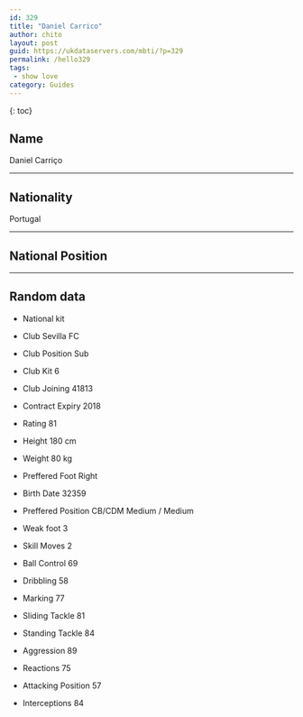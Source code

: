 ```yaml
---
id: 329
title: "Daniel Carrico"
author: chito
layout: post
guid: https://ukdataservers.com/mbti/?p=329
permalink: /hello329
tags:
 - show love
category: Guides
---
```

{: toc}

## Name 
Daniel Carriço 

* * *

## Nationality 
Portugal 

* * *

## National Position 

* * *

## Random data 

 * National kit 
 * Club 
Sevilla FC 

 * Club Position 
Sub 

 * Club Kit 
6 

 * Club Joining 
41813 

 * Contract Expiry 
2018 

 * Rating 
81 

 * Height 
180 cm 

 * Weight 
80 kg 

 * Preffered Foot 
Right 

 * Birth Date 
32359 

 * Preffered Position 
CB/CDM Medium / Medium 

 * Weak foot 
3 

 * Skill Moves 
2 

 * Ball Control 
69 

 * Dribbling 
58 

 * Marking 
77 

 * Sliding Tackle 
81 

 * Standing Tackle 
84 

 * Aggression 
89 

 * Reactions 
75 

 * Attacking Position 
57 

 * Interceptions 
84